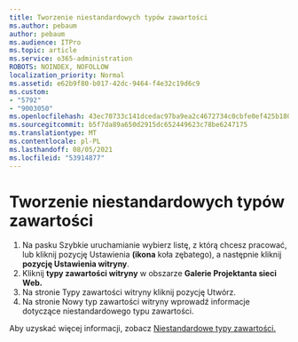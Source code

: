 ```yaml
---
title: Tworzenie niestandardowych typów zawartości
ms.author: pebaum
author: pebaum
ms.audience: ITPro
ms.topic: article
ms.service: o365-administration
ROBOTS: NOINDEX, NOFOLLOW
localization_priority: Normal
ms.assetid: e62b9f80-b017-42dc-9464-f4e32c19d6c9
ms.custom:
- "5792"
- "9003050"
ms.openlocfilehash: 43ec70733c141dcedac97ba9ea2c4672734c0cbfe0ef425b180bd5cd5fa1fd5f
ms.sourcegitcommit: b5f7da89a650d2915dc652449623c78be6247175
ms.translationtype: MT
ms.contentlocale: pl-PL
ms.lasthandoff: 08/05/2021
ms.locfileid: "53914877"
---
```

# <a name="create-custom-content-types"></a>Tworzenie niestandardowych typów zawartości

1. Na pasku Szybkie uruchamianie wybierz listę, z którą chcesz pracować, lub kliknij pozycję Ustawienia **(ikona** koła zębatego), a następnie kliknij **pozycję Ustawienia witryny**.
2. Kliknij **typy zawartości witryny** w obszarze **Galerie Projektanta sieci Web.**
3. Na stronie Typy zawartości witryny kliknij pozycję Utwórz.
4. Na stronie Nowy typ zawartości witryny wprowadź informacje dotyczące niestandardowego typu zawartości.

Aby uzyskać więcej informacji, zobacz [Niestandardowe typy zawartości.](https://support.microsoft.com/office/e1277a2e-a1e8-4473-9126-91a0647766e5#__toc323548991)